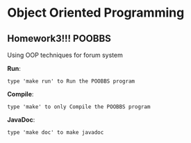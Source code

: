Object Oriented Programming
======================================

Homework3!!! POOBBS
--------------------------------------
Using OOP techniques for forum system


**Run**:

	type 'make run' to Run the POOBBS program
	
**Compile**:
	
	type 'make' to only Compile the POOBBS program

**JavaDoc**:

	type 'make doc' to make javadoc
